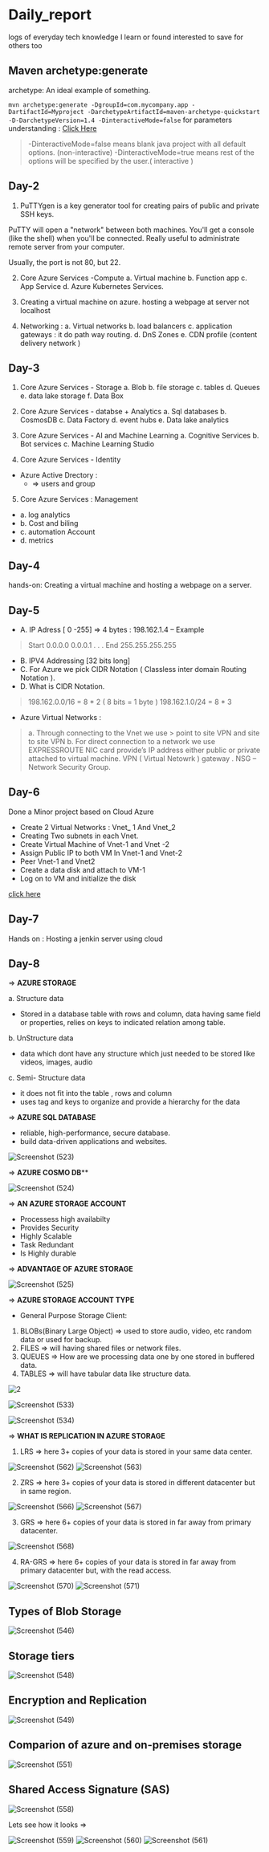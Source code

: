 # Daily_report
logs of everyday tech knowledge I learn or found interested to save for others too

## Maven archetype:generate

archetype: An ideal example of something.

`mvn archetype:generate -DgroupId=com.mycompany.app -DartifactId=Myproject -DarchetypeArtifactId=maven-archetype-quickstart -D-DarchetypeVersion=1.4 -DinteractiveMode=false`
for parameters understanding : [Click Here](https://maven.apache.org/archetype/maven-archetype-plugin/generate-mojo.html)

> -DinteractiveMode=false means  blank java project with all default options. (non-interactive)
> -DinteractiveMode=true means rest of the options will be specified by the user.( interactive )

## Day-2

1. PuTTYgen is a key generator tool for creating pairs of public and private SSH keys.


PuTTY will open a "network" between both machines. You'll get a console (like the shell) when you'll be connected. Really useful to administrate remote server from your computer.

Usually, the port is not 80, but 22.

2. Core Azure Services -Compute 
  a. Virtual machine
  b. Function app
  c. App Service
  d. Azure Kubernetes Services. 
  
 3. Creating a virtual machine on azure.
 hosting a webpage at server not localhost
 4. Networking :
  a. Virtual networks 
  b. load balancers
  c. application gateways : it do path way routing.
  d. DnS Zones
  e. CDN profile (content delivery network )
  
  
  ## Day-3
1. Core Azure Services - Storage
    a. Blob
    b. file storage
    c. tables
    d. Queues
    e. data lake storage
    f. Data Box
    
2. Core Azure Services - databse + Analytics 
  a. Sql databases
  b. CosmosDB
  c. Data Factory
  d. event hubs
  e. Data lake analytics
 
3. Core Azure Services - AI and Machine Learning
  a. Cognitive Services 
  b. Bot services
  c. Machine Learning Studio
  
    
4. Core Azure Services - Identity

  * Azure Active Drectory :
    *   => users and group

5. Core Azure Services : Management

  * a. log analytics
  * b. Cost and biling
  * c. automation  Account  
  * d. metrics


## Day-4
hands-on: Creating a virtual machine and hosting a webpage on a server.

## Day-5


* A.	IP Adress [ 0 -255] =>  4 bytes : 198.162.1.4 – Example
>  Start      0.0.0.0
> 0.0.0.1
> .
> .
> . 
> End	255.255.255.255
* B.	IPV4 Addressing [32 bits long]
* C.	For Azure we  pick CIDR Notation ( Classless inter domain Routing Notation ).
* D.	What is CIDR Notation.
 > 198.162.0.0/16 = 8 * 2 ( 8 bits = 1 byte )
 > 198.162.1.0/24 = 8 * 3

* Azure Virtual Networks :
> a.	Through connecting to the Vnet we use  > point to site VPN and site to site VPN 
> b.	For direct connection to a network we use EXPRESSROUTE
> NIC card provide’s IP address either public or private attached to virtual machine.
> VPN ( Virtual Netowrk ) gateway .
> NSG – Network Security Group.


## Day-6
Done a Minor project based on Cloud Azure

* Create 2 Virtual Networks :  Vnet_ 1   And   Vnet_2 
* Creating Two subnets in each Vnet.
* Create Virtual Machine of Vnet-1 and Vnet -2
* Assign Public IP to both VM In Vnet-1 and Vnet-2
* Peer  Vnet-1 and Vnet2
* Create a data disk and attach to VM-1
* Log on to VM and initialize the disk 

[click here](https://github.com/kushagra67414/Daily_report/blob/main/Minor_Project_Kushagra_Bansal.docx)

## Day-7
Hands on : Hosting a jenkin server using cloud

## Day-8

=> **AZURE STORAGE**

a. Structure data
  * Stored in a database table with rows and column, data having same field or properties, relies on keys to indicated relation among table.
  
b. UnStructure data
  * data which dont have any structure which just needed to be stored like videos, images, audio
  
c. Semi- Structure data
  * it does not fit into the table , rows and column
  * uses tag and keys to organize and provide a hierarchy for the data 

=> **AZURE SQL DATABASE**

* reliable, high-performance, secure database.
* build data-driven applications and websites.

![Screenshot (523)](https://user-images.githubusercontent.com/46487696/98438774-715d4d00-2112-11eb-9c5a-9809e1ed1cc9.png)

=> **AZURE COSMO DB****

![Screenshot (524)](https://user-images.githubusercontent.com/46487696/98438779-7c17e200-2112-11eb-939e-b28adb75c06b.png)


=> **AN AZURE STORAGE ACCOUNT**

* Processess high availabilty
* Provides Security
* Highly Scalable
* Task Redundant
* Is Highly durable

=> **ADVANTAGE OF AZURE STORAGE**

![Screenshot (525)](https://user-images.githubusercontent.com/46487696/98438783-8508b380-2112-11eb-87e3-3c80bdaa0bf1.png)


=> **AZURE STORAGE ACCOUNT TYPE**

* General Purpose Storage Client:

1. BLOBs(Binary Large Object) => used to store audio, video, etc random data or used for backup.
2. FILES => will having shared files or network  files.
3. QUEUES => How are we processing data one by one stored in buffered data.
4. TABLES => will have tabular data like structure data.

![2](https://user-images.githubusercontent.com/46487696/98439150-d9616280-2115-11eb-8d8a-5544d62b3ce1.png)

![Screenshot (533)](https://user-images.githubusercontent.com/46487696/98439202-42e17100-2116-11eb-83a9-f9969c2ca518.png)

![Screenshot (534)](https://user-images.githubusercontent.com/46487696/98439207-4aa11580-2116-11eb-8aaa-f9a418d169cc.png)


=> **WHAT IS REPLICATION IN AZURE STORAGE**

1. LRS => here 3+ copies of your data is stored in your same data center.

![Screenshot (562)](https://user-images.githubusercontent.com/46487696/98649831-1029b980-235e-11eb-8275-90d601679c0e.png)
![Screenshot (563)](https://user-images.githubusercontent.com/46487696/98649835-115ae680-235e-11eb-9b04-73e82018fced.png)

2. ZRS => here 3+ copies of your data is stored in different datacenter but in same region.

![Screenshot (566)](https://user-images.githubusercontent.com/46487696/98649858-1ae44e80-235e-11eb-9336-b8be2c1f6db4.png)
![Screenshot (567)](https://user-images.githubusercontent.com/46487696/98649861-1b7ce500-235e-11eb-857c-983956cdf0de.png)

3. GRS => here 6+ copies of your data is stored in far away from primary datacenter.

![Screenshot (568)](https://user-images.githubusercontent.com/46487696/98649877-23d52000-235e-11eb-870c-9de0ad7548b0.png)

4. RA-GRS => here 6+ copies of your data is stored in far away from primary datacenter but, with the read access.

![Screenshot (570)](https://user-images.githubusercontent.com/46487696/98649905-2d5e8800-235e-11eb-9437-fc98a4930b01.png)
![Screenshot (571)](https://user-images.githubusercontent.com/46487696/98649909-2f284b80-235e-11eb-816f-15d08a8f7337.png)


## Types of Blob Storage

![Screenshot (546)](https://user-images.githubusercontent.com/46487696/98483083-ae693280-222b-11eb-9498-9afcc340c083.png)

## Storage tiers

![Screenshot (548)](https://user-images.githubusercontent.com/46487696/98483102-c771e380-222b-11eb-8fd1-e4a7b0a94eae.png)

## Encryption and Replication

![Screenshot (549)](https://user-images.githubusercontent.com/46487696/98483129-f720eb80-222b-11eb-9bb0-1ea40a48b8fd.png)

## Comparion of azure and on-premises storage

![Screenshot (551)](https://user-images.githubusercontent.com/46487696/98483159-1586e700-222c-11eb-97e3-8439f035eac0.png)



## Shared Access Signature (SAS)

![Screenshot (558)](https://user-images.githubusercontent.com/46487696/98579191-47f41b00-22e4-11eb-8e75-d0cf2424539f.png)

Lets see how it looks =>

![Screenshot (559)](https://user-images.githubusercontent.com/46487696/98579419-a620fe00-22e4-11eb-8551-da1d43e52ae8.png)
![Screenshot (560)](https://user-images.githubusercontent.com/46487696/98579421-a7522b00-22e4-11eb-812c-229caa324b7a.png)
![Screenshot (561)](https://user-images.githubusercontent.com/46487696/98579425-a7eac180-22e4-11eb-8532-f2561b6f455d.png)

